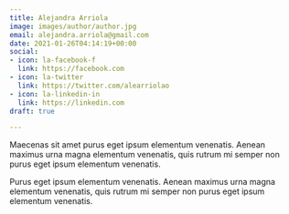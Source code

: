 ```yaml
---
title: Alejandra Arriola
image: images/author/author.jpg
email: alejandra.arriola@gmail.com
date: 2021-01-26T04:14:19+00:00
social:
- icon: la-facebook-f
  link: https://facebook.com
- icon: la-twitter
  link: https://twitter.com/alearriolao
- icon: la-linkedin-in
  link: https://linkedin.com
draft: true

---
```

Maecenas sit amet purus eget ipsum elementum venenatis. Aenean maximus urna magna elementum venenatis, quis rutrum mi semper non purus eget ipsum elementum venenatis.

Purus eget ipsum elementum venenatis. Aenean maximus urna magna elementum venenatis, quis rutrum mi semper non purus eget ipsum elementum venenatis.